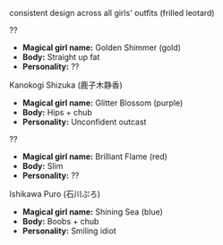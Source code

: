 consistent design across all girls' outfits (frilled leotard)

??
- **Magical girl name:** Golden Shimmer (gold)
- **Body:** Straight up fat
- **Personality:** ??

Kanokogi Shizuka (鹿子木静香)
- **Magical girl name:** Glitter Blossom (purple)
- **Body:** Hips + chub
- **Personality:** Unconfident outcast

??
- **Magical girl name:** Brilliant Flame (red)
- **Body:** Slim
- **Personality:** ??

Ishikawa Puro (石川ぷろ)
- **Magical girl name:** Shining Sea (blue)
- **Body:** Boobs + chub
- **Personality:** Smiling idiot
